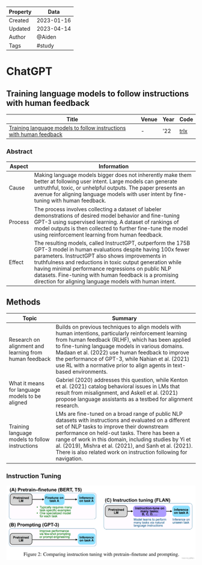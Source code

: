 | Property  | Data |
|-|-|
| Created | 2023-01-16 |
| Updated | 2023-04-14 |
| Author | @Aiden |
| Tags | #study |

# ChatGPT
## Training language models to follow instructions with human feedback
| Title | Venue | Year | Code |
|-|-|-|-|
| [Training language models to follow instructions with human feedback](https://arxiv.org/pdf/2203.02155.pdf) | - | '22 | [trlx](https://github.com/CarperAI/trlx) |

### Abstract
| Aspect | Information |
|-|-|
| Cause | Making language models bigger does not inherently make them better at following user intent. Large models can generate untruthful, toxic, or unhelpful outputs. The paper presents an avenue for aligning language models with user intent by fine-tuning with human feedback. |
| Process | The process involves collecting a dataset of labeler demonstrations of desired model behavior and fine-tuning GPT-3 using supervised learning. A dataset of rankings of model outputs is then collected to further fine-tune the model using reinforcement learning from human feedback. |
| Effect | The resulting models, called InstructGPT, outperform the 175B GPT-3 model in human evaluations despite having 100x fewer parameters. InstructGPT also shows improvements in truthfulness and reductions in toxic output generation while having minimal performance regressions on public NLP datasets. Fine-tuning with human feedback is a promising direction for aligning language models with human intent. |

## Methods
| Topic | Summary |
|-|-|
| Research on alignment and learning from human feedback | Builds on previous techniques to align models with human intentions, particularly reinforcement learning from human feedback (RLHF), which has been applied to fine-tuning language models in various domains. Madaan et al. (2022) use human feedback to improve the performance of GPT-3, while Nahian et al. (2021) use RL with a normative prior to align agents in text-based environments. |
| What it means for language models to be aligned | Gabriel (2020) addresses this question, while Kenton et al. (2021) catalog behavioral issues in LMs that result from misalignment, and Askell et al. (2021) propose language assistants as a testbed for alignment research. |
| Training language models to follow instructions | LMs are fine-tuned on a broad range of public NLP datasets with instructions and evaluated on a different set of NLP tasks to improve their downstream performance on held-out tasks. There has been a range of work in this domain, including studies by Yi et al. (2019), Mishra et al. (2021), and Sanh et al. (2021). There is also related work on instruction following for navigation. |

### Instruction Tuning
![it](./assets/instruction-tuning.png)

